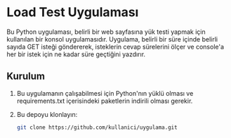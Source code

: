 # Load Test Uygulaması

Bu Python uygulaması, belirli bir web sayfasına yük testi yapmak için kullanılan bir konsol uygulamasıdır. Uygulama, belirli bir süre içinde belirli sayıda GET isteği göndererek, isteklerin cevap sürelerini ölçer ve console'a her bir istek için ne kadar süre geçtiğini yazdırır.

## Kurulum

1. Bu uygulamanın çalışabilmesi için Python'nın yüklü olması ve requirements.txt içerisindeki paketlerin indirili olması gerekir.

2. Bu depoyu klonlayın:

   ```bash
   git clone https://github.com/kullanici/uygulama.git
